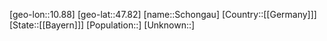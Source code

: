 ﻿---
location: [47.82,10.88]
type: City
tags:
- geo/City


SpocWebEntityId: 34062
isDeleted: false
confidential: public

---
[geo-lon::10.88]
[geo-lat::47.82]
[name::Schongau]
[Country::[[Germany]]]
[State::[[Bayern]]]
[Population::]
[Unknown::]

